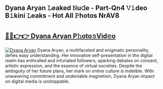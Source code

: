 ## Dyana Aryan 𝙻eaked 𝙽u𝚍e - Part-Qn4 𝚅𝚒deo B𝚒kini 𝙻eaks - Hot All 𝙿hotos NrAV8

# <h2><a href="http://ld1uv4.urlbe.top/?page=Dyana+Aryan">🔗🔗👉👉 Dyana Aryan P𝚑oto𝚜Vid𝚎o</a></h2>

[![Dyana Aryan](https://i.imgur.com/eBuTRDB.gif)](http://ld1uv4.urlbe.top/?page=Dyana+Aryan)
Dyana Aryan, a multifaceted and enigmatic personality, defies easy understanding. Her innovative self-presentation in the digital realm has enthralled and infuriated followers, sparking debates on consent, artistic expression, and the essence of virtual societies. Despite the ambiguity of her future plans, her mark on online culture is indelible. With unwavering commitment and undeniable magnetism, Dyana Aryan impact on digital media is unstoppable.
